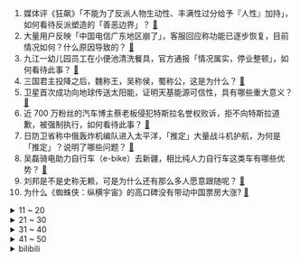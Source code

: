 1. 媒体评《狂飙》「不能为了反派人物生动性、丰满性过分给予『人性』加持」，如何看待反派塑造的「善恶边界」？ [:link:](https://www.zhihu.com/question/605467664)
2. 大量用户反映「中国电信广东地区崩了」，客服回应称功能已逐步恢复，目前情况如何？什么原因导致的？ [:link:](https://www.zhihu.com/question/605482217)
3. 九江一幼儿园员工在小便池清洗餐具，官方通报「情况属实，停业整顿」，如何看待此事？ [:link:](https://www.zhihu.com/question/605473307)
4. 三国君主投降之后，魏称王，吴称侯，蜀称公，这是为什么？ [:link:](https://www.zhihu.com/question/499047452)
5. 卫星首次成功向地球传送太阳能，证明天基能源可信性，具有哪些重大意义？ [:link:](https://www.zhihu.com/question/605422459)
6. 近 700 万粉丝的汽车博主蔡老板侵犯特斯拉名誉权败诉，拒不向特斯拉道歉，被强制执行，如何看待此事？ [:link:](https://www.zhihu.com/question/605112962)
7. 日防卫省称中俄轰炸机编队进入太平洋，「推定」大量战斗机护航，为何是「推定」？说明了哪些问题？ [:link:](https://www.zhihu.com/question/605493462)
8. 吴磊骑电助力自行车（e-bike）去新疆，相比纯人力自行车这类车有哪些优势？ [:link:](https://www.zhihu.com/question/604844013)
9. 刘邦是不是史称无赖，可是为什么还有那么多人愿意跟随呢？ [:link:](https://www.zhihu.com/question/62872356)
10. 为什么《蜘蛛侠：纵横宇宙》的高口碑没有带动中国票房大涨? [:link:](https://www.zhihu.com/question/605399059)
<details>
<summary>11 ~ 20</summary>

11. 成都太古里明确禁止未经允许街拍，街拍究竟在拍什么？街拍是否侵犯肖像权？个人隐私如何保护？ [:link:](https://www.zhihu.com/question/605471963)
12. 珠峰获救的刘女士到长沙感谢施救者范江涛和谢如祥，哪些信息值得关注？ [:link:](https://www.zhihu.com/question/605309194)
13. 人们总是说天赋大于努力，那如果一件事我明知道我没有天赋，那还要坚持吗？如果要，那坚持的意义是什么呢？ [:link:](https://www.zhihu.com/question/602474211)
14. 继「精神内耗」之后「外耗」也火了，什么是「外耗」？职场中，「外耗」哲学能行得通吗？ [:link:](https://www.zhihu.com/question/605242342)
15. 「国企领导牵手门」最新进展，涉事女子也已停职并接受核查，如何看待此事？ [:link:](https://www.zhihu.com/question/605315436)
16. 「星巴克几乎被失业男女占满」一事引发热议，你如何看待这一现象？中年人失业后会更难找工作吗？ [:link:](https://www.zhihu.com/question/605233684)
17. 参加 2023 年高考是一种怎样的体验？考完感受如何？ [:link:](https://www.zhihu.com/question/604195740)
18. 什么科学发现起初看似无用，但后来证明非常重要？ [:link:](https://www.zhihu.com/question/349247935)
19. 我了解一下新生儿要准备多少个奶瓶和多少毫升的奶瓶? [:link:](https://www.zhihu.com/question/434144078)
20. 巴萨官方声明「理解并尊重梅西加盟迈阿密国际的决定，巴萨已提过一份报价」，如何评价这份声明？ [:link:](https://www.zhihu.com/question/605417856)
</details>
<details>
<summary>21 ~ 30</summary>

21. 谢帆爆料 EDG 正在接触 Uzi，如果成功加盟，「永远滴神」能给 EDG 带来哪些改变？ [:link:](https://www.zhihu.com/question/605487490)
22. 商务部发文要求组织开展汽车促消费活动，全链条全过程促进汽车消费，释放什么信号？对汽车市场有何影响？ [:link:](https://www.zhihu.com/question/605502594)
23. 罕见病唯一药物唯铭赞即将退出中国，如何从商业角度解读此举？ [:link:](https://www.zhihu.com/question/605244647)
24. 河南高考生吐槽统一配笔难用，招生办回应「有问题的笔已封存，积极配合换笔」，文具对于考生影响有多大？ [:link:](https://www.zhihu.com/question/605486604)
25. 高考结束后的暑假应该怎么安排？ [:link:](https://www.zhihu.com/question/592111899)
26. 如何看待 EDG 粉丝在队伍登上大巴车的路上狂喷 leave 选手？ [:link:](https://www.zhihu.com/question/605448354)
27. 为什么人类大脑相对于计算机不善于计算？ [:link:](https://www.zhihu.com/question/296468100)
28. SEC 两天内接连向币安和 Coinbase 提起诉讼，监管重锤落下，币圈将何去何从？ [:link:](https://www.zhihu.com/question/605457639)
29. 如何看待「高考解决的是社会问题，但没有解决人才选拔的难题」这一观点? [:link:](https://www.zhihu.com/question/605215208)
30. 你所学专业的实验课上有哪些有意思的实验？ [:link:](https://www.zhihu.com/question/390855660)
</details>
<details>
<summary>31 ~ 40</summary>

31. 宫崎骏经典作品《天空之城》中国内地重映票房突破 5000 万元，如何评价这一票房成绩？ [:link:](https://www.zhihu.com/question/604582600)
32. 2023 LPL 夏季赛 JDG 让一追二击败 LGD，如何评价这场比赛？ [:link:](https://www.zhihu.com/question/605484094)
33. 初入职场，要选大城市闯荡，还是回老家，让生活节奏慢点？ [:link:](https://www.zhihu.com/question/604947965)
34. 男生如何有效减脂？ [:link:](https://www.zhihu.com/question/337649443)
35. 汽车上都存在哪些安全隐患，如何消除或者降低这些安全隐患？ [:link:](https://www.zhihu.com/question/604194020)
36. 端午假期首日多条线路火车票秒售罄，机票票价降两成，端午会延续五一期间的旅游热潮吗？ [:link:](https://www.zhihu.com/question/605500920)
37. 英国又以安全风险为由，拟要求政府部门拆除中企生产的监控设备，如何评价此事？ [:link:](https://www.zhihu.com/question/605365721)
38. 如何评价 2023 上海高考英语？题目难度如何？ [:link:](https://www.zhihu.com/question/578896668)
39. 蔚来的2023款ES6会不会成为爆款？ [:link:](https://www.zhihu.com/question/602744453)
40. 高考过后最想做的一件事是什么? [:link:](https://www.zhihu.com/question/604419639)
</details>
<details>
<summary>41 ~ 50</summary>

41. 2023 高考全国乙卷文综题难度如何？真的写不完吗？ [:link:](https://www.zhihu.com/question/605439903)
42. 高考结束的那个晚上你会干什么? [:link:](https://www.zhihu.com/question/602865210)
43. 五大国有银行 6 月 8 日起调整存款挂牌利率，3 年期利率下调 15 个基点，利率还会继续下降吗？ [:link:](https://www.zhihu.com/question/605424218)
44. 美国 4 月贸易逆差环比增长 23%，增幅为 8 年来最大，透露了哪些信息？ [:link:](https://www.zhihu.com/question/605428364)
45. 媒体评「多家餐馆因在凉皮内放黄瓜丝被罚」，称「普法能否做在前面？」，如何看待此事？食品安全如何保障？ [:link:](https://www.zhihu.com/question/605336026)
46. 员工 4 个月虚假报销 2 万元被辞退，法院判决辞退合理，无需赔偿，该事件有哪些警示？ [:link:](https://www.zhihu.com/question/605036712)
47. 教育部发文将实验操作纳入中考，对此你有哪些看法？ [:link:](https://www.zhihu.com/question/604869199)
48. 2022-23 赛季 NBA 总决赛掘金轻取热火，总比分 2:1，约基奇、穆雷三双，如何评价这场比赛？ [:link:](https://www.zhihu.com/question/605421218)
49. 调查称超 6 成女性在求职中被问婚育状况，有单位隐晦暗示女性入职后工作晋升困难，如何看待此现象？ [:link:](https://www.zhihu.com/question/604820170)
50. 科研中意外的实验结果有没有好处？ [:link:](https://www.zhihu.com/question/419084912)
</details><details>
<summary>bilibili</summary>

</details>